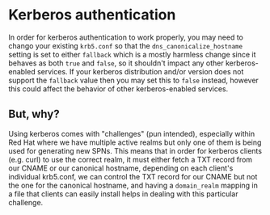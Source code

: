 # Kerberos authentication

In order for kerberos authentication to work properly, you may need to chango your
existing `krb5.conf` so that the `dns_canonicalize_hostname` setting is set to either
`fallback` which is a mostly harmless change since it behaves as both `true` and `false`,
so it shouldn't impact any other kerberos-enabled services. If your kerberos distribution
and/or version does not support the `fallback` value then you may set this to `false`
instead, however this could affect the behavior of other kerberos-enabled services.

## But, why?

Using kerberos comes with "challenges" (pun intended), especially within Red Hat
where we have multiple active realms but only one of them is being used for
generating new SPNs. This means that in order for kerberos clients (e.g. curl)
to use the correct realm, it must either fetch a TXT record from our CNAME or our
canonical hostname, depending on each client's individual krb5.conf, we can
control the TXT record for our CNAME but not the one for the canonical hostname,
and having a `domain_realm` mapping in a file that clients can easily install
helps in dealing with this particular challenge.
